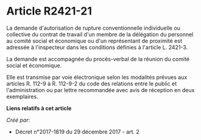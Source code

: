 # Article R2421-21

La demande d'autorisation de rupture conventionnelle individuelle ou collective du contrat de travail d'un membre de la
délégation du personnel au comité social et économique ou d'un représentant de proximité est adressée à l'inspecteur dans les
conditions définies à l'article L. 2421-3.

La demande est accompagnée du procès-verbal de la réunion du comité social et économique.

Elle est transmise par voie électronique selon les modalités prévues aux articles R. 112-9 à R. 112-9-2 du code des relations
entre le public et l'administration ou par lettre recommandée avec avis de réception en deux exemplaires.

**Liens relatifs à cet article**

_Créé par_:

  - Décret n°2017-1819 du 29 décembre 2017 - art. 2
